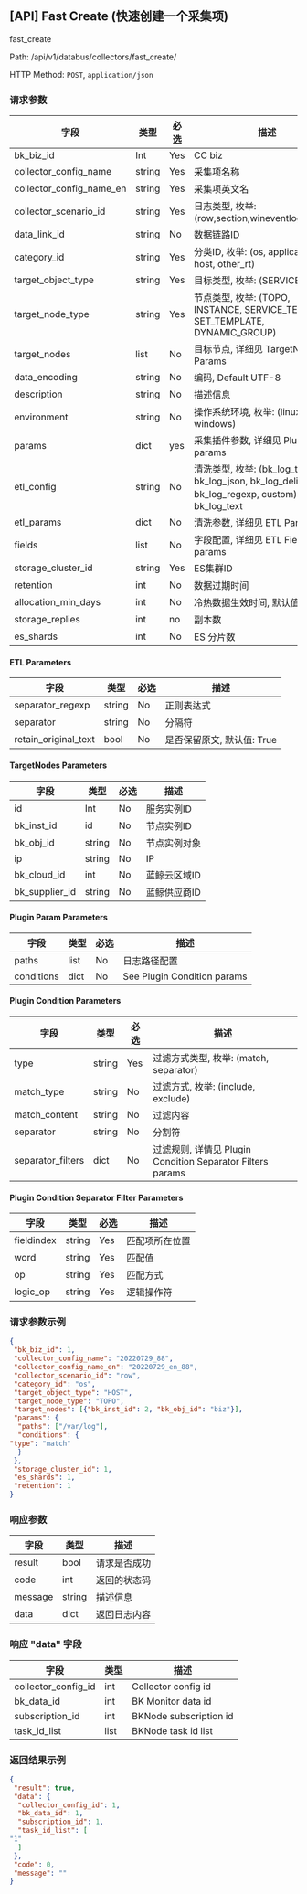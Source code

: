 ## [API] Fast Create (快速创建一个采集项)

fast_create

Path: /api/v1/databus/collectors/fast_create/

HTTP Method: `POST`, `application/json`

### 请求参数


| 字段      |  类型      | 必选   |  描述      |
|-----------|------------|--------|--------------------------------------------------------------------------------------------|
| bk_biz_id | Int | Yes| CC biz                                                                                     |
| collector_config_name | string | Yes| 采集项名称                                                                                      |
| collector_config_name_en | string | Yes| 采集项英文名                                                                                     |
| collector_scenario_id | string | Yes| 日志类型, 枚举: (row,section,wineventlog,custom)                                                 |
| data_link_id |  string| No  | 数据链路ID                                                                                     |
| category_id |  string  | Yes | 分类ID, 枚举: (os, application, host, other_rt)                                                |
| target_object_type |  string| Yes  | 目标类型, 枚举: (SERVICE, HOST)                                                                  |
| target_node_type |  string  | Yes  | 节点类型, 枚举: (TOPO, INSTANCE, SERVICE_TEMPLATE, SET_TEMPLATE, DYNAMIC_GROUP)                  |
| target_nodes |  list  | No  | 目标节点, 详细见 TargetNodes Params                                                               |
| data_encoding |  string  | No  | 编码, Default UTF-8                                                                          |
| description |  string  | No  | 描述信息                                                                                       |
| environment |  string  | No  | 操作系统环境, 枚举: (linux, windows)                                                               |
| params |  dict  | yes  | 采集插件参数, 详细见 Plugins params                                                                 |
| etl_config |  string  | No  | 清洗类型, 枚举: (bk_log_text, bk_log_json, bk_log_delimiter, bk_log_regexp, custom), 默认值: bk_log_text |
| etl_params |  dict  | No  | 清洗参数, 详细见 ETL Params                                                                       |
| fields |  list  | No | 字段配置, 详细见 ETL Fields params                                                                |
| storage_cluster_id |  string| Yes  | ES集群ID                                                                                     |
| retention |  int  | No  | 数据过期时间                                                                                     |
| allocation_min_days |  int  | No  | 冷热数据生效时间, 默认值: 0                                                                           |
| storage_replies |  int  | no | 副本数                                                                                        |
| es_shards |  int  | No  | ES 分片数                                                                                     |


#### ETL  Parameters


| 字段      |  类型      | 必选   |  描述      |
|-----------|------------|--------|-----------------------------------------|
| separator_regexp  | string | No | 正则表达式                                   |
| separator | string | No | 分隔符                                     |
| retain_original_text | bool | No | 是否保留原文, 默认值: True |


#### TargetNodes Parameters


| 字段      |  类型      | 必选   |  描述      |
|-----------|------------|--------|------------|
| id  | Int | No| 服务实例ID  |
| bk_inst_id | id | No| 节点实例ID  |
| bk_obj_id | string | No| 节点实例对象 |
| ip | string | No| IP |
| bk_cloud_id | int | No| 蓝鲸云区域ID |
| bk_supplier_id | string | No| 蓝鲸供应商ID |



#### Plugin Param  Parameters


| 字段      |  类型      | 必选   |  描述      |
|-----------|------------|--------|------------|
| paths  | list | No| 日志路径配置  |
| conditions | dict | No| See Plugin Condition params|

#### Plugin Condition  Parameters


| 字段      |  类型      | 必选   |  描述      |
|-----------|------------|--------|----------------------------------------------|
| type  | string | Yes | 过滤方式类型, 枚举: (match, separator)               |
| match_type | string | No| 过滤方式, 枚举: (include, exclude)                 |
| match_content | string | No| 过滤内容                                         |
| separator | string | No| 分割符                                          |
| separator_filters | dict | No| 过滤规则, 详情见 Plugin Condition Separator Filters params |


#### Plugin Condition  Separator Filter Parameters

| 字段      |  类型      | 必选   |  描述      |
|-----------|------------|--------|------------|
| fieldindex  | string | Yes | 匹配项所在位置 |
| word | string | Yes| 匹配值 |
| op | string | Yes | 匹配方式 |
| logic_op | string | Yes | 逻辑操作符 |


### 请求参数示例

```json
{
 "bk_biz_id": 1,
 "collector_config_name": "20220729_88",
 "collector_config_name_en": "20220729_en_88",
 "collector_scenario_id": "row",
 "category_id": "os",
 "target_object_type": "HOST",
 "target_node_type": "TOPO",
 "target_nodes": [{"bk_inst_id": 2, "bk_obj_id": "biz"}],
 "params": {
  "paths": ["/var/log"],
  "conditions": {
"type": "match"
  }
 },
 "storage_cluster_id": 1,
 "es_shards": 1,
 "retention": 1
}
```

### 响应参数

| 字段    | 类型   | 描述         |
| ------- | ------ | ------------ |
| result  | bool   | 请求是否成功 |
| code    | int    | 返回的状态码 |
| message | string | 描述信息     |
| data    | dict   | 返回日志内容  |


### 响应 "data" 字段

| 字段      |  类型    |  描述      |
| ------- | ------ | ------------ |
| collector_config_id  | int| Collector config id |
| bk_data_id | int | BK Monitor data id |
| subscription_id | int | BKNode subscription id |
| task_id_list  | list| BKNode task id list |


### 返回结果示例

```json
{
 "result": true,
 "data": {
  "collector_config_id": 1,
  "bk_data_id": 1,
  "subscription_id": 1,
  "task_id_list": [
"1"
  ]
 },
 "code": 0,
 "message": ""
}
```
